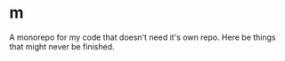 # m

A monorepo for my code that doesn't need it's own repo.
Here be things that might never be finished.
